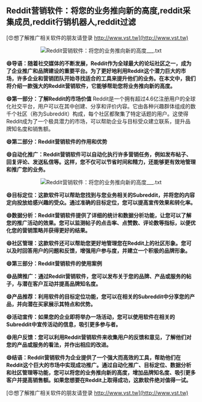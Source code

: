 ## **Reddit营销软件：将您的业务推向新的高度,reddit采集成员,reddit行销机器人,reddit过滤**

[😍想了解推广相关软件的朋友请登录 http://www.vst.tw](http://www.vst.tw)

 <center><img src="https://vst.tw/MP4/tuiguang/png/4.png" alt="Reddit营销软件：将您的业务推向新的高度___.txt"></center>

**😄导语：随着社交媒体的不断发展，Reddit作为全球最大的论坛社区之一，成为了企业推广和品牌建设的重要平台。为了更好地利用Reddit这个潜力巨大的市场，许多企业和营销团队开始寻找适合的工具来提升他们的业务。在本文中，我们将介绍一款强大的Reddit营销软件，它能够帮助您将业务推向新的高度。**

**😄第一部分：了解Reddit的市场价值**
Reddit是一个拥有超过4.6亿注册用户的全球化社交平台，用户可以在其中创建、分享和评价内容。它由各种兴趣群体组成的数千个社区（称为Subreddit）构成，每个社区都聚集了特定话题的用户。这使得Reddit成为了一个极具潜力的市场，可以帮助企业与目标受众建立联系，提升品牌知名度和销售额。

**😄第二部分：Reddit营销软件的作用和优势**

**😄自动化推广：Reddit营销软件可以自动化执行许多营销任务，例如发布帖子、回复评论、发送私信等。这样，您不仅可以节省时间和精力，还能够更有效地管理和推广您的业务。**

 <center><img src="https://vst.tw/MP4/tuiguang/png/7.png" alt="Reddit营销软件：将您的业务推向新的高度___.txt"></center>

**😄目标定位：这款软件可以帮助您找到与您业务相关的Subreddit，并将您的内容定向投放给感兴趣的受众。通过准确的目标定位，您可以提高宣传效果和转化率。**

**😄数据分析：Reddit营销软件提供了详细的统计和数据分析功能，让您可以了解您的推广活动的效果。您可以监测帖子的点击率、点赞数、评论数等指标，以便优化您的营销策略并获得更好的结果。**

**😄社区管理：这款软件还可以帮助您更好地管理您在Reddit上的社区形象。您可以及时回答用户的问题和反馈，增强用户参与度，并建立一个积极的品牌形象。**

**😄第三部分：Reddit营销软件的使用案例**

**😄品牌推广：通过Reddit营销软件，您可以发布关于您的品牌、产品或服务的帖子，与潜在客户互动并提高品牌知名度。**

**😄产品推荐：利用软件的目标定位功能，您可以在相关的Subreddit中分享您的产品，并向潜在买家展示其特点和优势。**

**😄活动宣传：如果您的企业即将举办一场活动，您可以使用软件在相关的Subreddit中宣传活动的信息，吸引更多参与者。**

**😄用户反馈：您可以利用Reddit营销软件来收集用户的反馈和意见，了解他们对您的产品或服务的看法，并作出相应的改进。**

**😄结语：Reddit营销软件为企业提供了一个强大而高效的工具，帮助他们在Reddit这个巨大的市场中实现成功推广。通过自动化推广、目标定位、数据分析和社区管理等功能，您可以将您的业务推向新的高度，增加品牌知名度、吸引更多客户并提高销售额。如果您想要在Reddit上取得成功，这款软件绝对值得一试。**

[😍想了解推广相关软件的朋友请登录 http://www.vst.tw](http://www.vst.tw)



